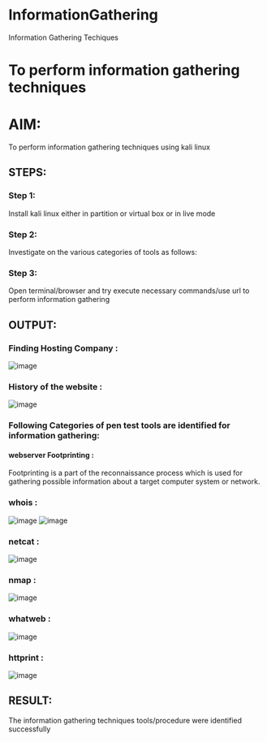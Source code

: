 # InformationGathering
Information Gathering Techiques

# To perform information gathering techniques

# AIM:
To perform information gathering techniques using kali linux 

## STEPS:

### Step 1:
Install kali linux either in partition or virtual box or in live mode

### Step 2:
Investigate on the various categories of tools as follows:

### Step 3:
Open terminal/browser and try execute necessary commands/use url to perform information gathering

## OUTPUT:

### Finding Hosting Company :
![image](https://github.com/Priya-Loganathan/InformationGathering/assets/121166075/88ab8073-f653-4572-9191-af3576019058)

### History of the website :
![image](https://github.com/Priya-Loganathan/InformationGathering/assets/121166075/4bfb9adf-1ddc-4259-9150-c3ddc9371f14)

### Following Categories of pen test tools are identified for information gathering:
#### webserver Footprinting :
Footprinting is a part of the reconnaissance process which is used for gathering possible information about a target computer system or network.

### whois :
![image](https://github.com/Priya-Loganathan/InformationGathering/assets/121166075/d07bb2d5-62c7-48dd-9c18-48cc95c0893b)
![image](https://github.com/Priya-Loganathan/InformationGathering/assets/121166075/f5807a72-ed1b-40d1-a689-4303aac67188)

### netcat :
![image](https://github.com/Priya-Loganathan/InformationGathering/assets/121166075/cac9326b-ecc9-43b1-ba5e-59611c0371aa)

### nmap :
![image](https://github.com/Priya-Loganathan/InformationGathering/assets/121166075/c527f64d-e5f8-4361-9e5c-af48c167eeb5)

### whatweb :
![image](https://github.com/Priya-Loganathan/InformationGathering/assets/121166075/1d16104e-42cf-40b7-aa61-41941ae70397)

### httprint :
![image](https://github.com/Priya-Loganathan/InformationGathering/assets/121166075/7e794e91-f785-4897-bf77-f6b8d5c4e18c)







## RESULT:
The information gathering techniques tools/procedure were  identified successfully
